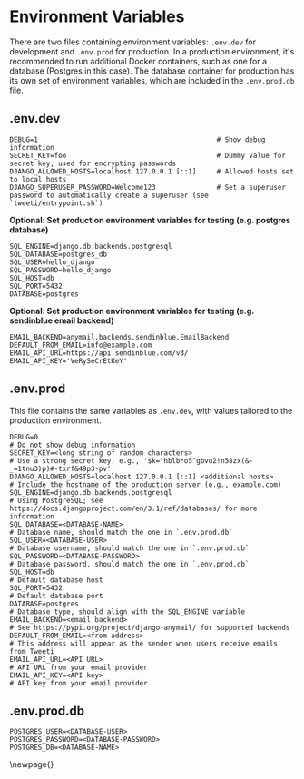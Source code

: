 
# Environment Variables

There are two files containing environment variables: `.env.dev` for development and `.env.prod` for production. In a production environment, it's recommended to run additional Docker containers, such as one for a database (Postgres in this case). The database container for production has its own set of environment variables, which are included in the `.env.prod.db` file.


## .env.dev

```
DEBUG=1                                            # Show debug information
SECRET_KEY=foo                                     # Dummy value for secret key, used for encrypting passwords
DJANGO_ALLOWED_HOSTS=localhost 127.0.0.1 [::1]     # Allowed hosts set to local hosts
DJANGO_SUPERUSER_PASSWORD=Welcome123               # Set a superuser password to automatically create a superuser (see `tweeti/entrypoint.sh`)
```

__Optional: Set production environment variables for testing (e.g. postgres database)__

```
SQL_ENGINE=django.db.backends.postgresql
SQL_DATABASE=postgres_db
SQL_USER=hello_django
SQL_PASSWORD=hello_django
SQL_HOST=db
SQL_PORT=5432
DATABASE=postgres
```

__Optional: Set production environment variables for testing (e.g. sendinblue email backend)__

```
EMAIL_BACKEND=anymail.backends.sendinblue.EmailBackend
DEFAULT_FROM_EMAIL=info@example.com
EMAIL_API_URL=https://api.sendinblue.com/v3/
EMAIL_API_KEY='VeRySeCrEtKeY'
```

## .env.prod


This file contains the same variables as `.env.dev`, with values tailored to the production environment.

```
DEBUG=0                                                               # Do not show debug information
SECRET_KEY=<long string of random characters>                         # Use a strong secret key, e.g., '$k=^hblb*o5^gbvu2!n58zx(&-_=1tnu3)p)#-txrf&49p3-pv'
DJANGO_ALLOWED_HOSTS=localhost 127.0.0.1 [::1] <additional hosts>     # Include the hostname of the production server (e.g., example.com)
SQL_ENGINE=django.db.backends.postgresql                              # Using PostgreSQL; see https://docs.djangoproject.com/en/3.1/ref/databases/ for more information
SQL_DATABASE=<DATABASE-NAME>                                          # Database name, should match the one in `.env.prod.db`
SQL_USER=<DATABASE-USER>                                              # Database username, should match the one in `.env.prod.db`
SQL_PASSWORD=<DATABASE-PASSWORD>                                      # Database password, should match the one in `.env.prod.db`
SQL_HOST=db                                                           # Default database host
SQL_PORT=5432                                                         # Default database port
DATABASE=postgres                                                     # Database type, should align with the SQL_ENGINE variable
EMAIL_BACKEND=<email backend>                                         # See https://pypi.org/project/django-anymail/ for supported backends
DEFAULT_FROM_EMAIL=<from address>                                     # This address will appear as the sender when users receive emails from Tweeti
EMAIL_API_URL=<API URL>                                               # API URL from your email provider
EMAIL_API_KEY=<API key>                                               # API key from your email provider
```

## .env.prod.db

```
POSTGRES_USER=<DATABASE-USER>
POSTGRES_PASSWORD=<DATABASE-PASSWORD>
POSTGRES_DB=<DATABASE-NAME>
```



\newpage{}
